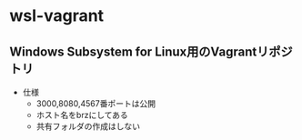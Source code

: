 # wsl-vagrant

## Windows Subsystem for Linux用のVagrantリポジトリ
- 仕様
  - 3000,8080,4567番ポートは公開
  - ホスト名をbrzにしてある
  - 共有フォルダの作成はしない
